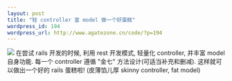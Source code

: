 ```yaml
--- 
layout: post
title: "轻 controller 富 model 做一个好蛋糕"
wordpress_id: 194
wordpress_url: http://www.agatezone.cn/code/?p=194
---
```

<img src="/images/archive/2008/09/layercake.png" />
在尝试 rails 开发的时候, 利用 rest 开发模式, 轻量化 controller, 并丰富 model 自身功能. 每一个 controller 遵循 "金七" 方法设计(可适当补充和删减). 这样就可以做出一个好的 rails 蛋糕啦! 
(皮薄馅儿厚 skinny controller, fat model)
